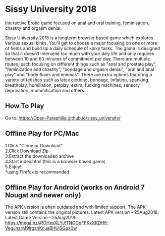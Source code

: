# Sissy University 2018
Interactive Erotic game focused on anal and oral training, feminisation, chastity and orgasm denial.

 Sissy University 2018 is a longterm browser based game which explores various sexual kinks. You’ll get to
choose a major focusing on one or more of fields and build up a daily schedule of kinky tasks. The game is
designed so that it doesn’t intervene too much with your daly life and only requires
between 10 and 60 minutes of commitment per day. There are multiple routes, each focusing on different
things
such as "anal and prostate play", "feminization and chastity", "bondage and orgasm denial", "oral and anal
play" and "body fluids and enemas".
There are extra options featuring a variety of fetishes such as latex clothing, bondage,
inflation, spanking, breathplay, humiliation, petplay, estim, fucking machines, sensory deprivation,
mummification and others.
  
## How To Play  
Go to: https://Open-Paraphilia.github.io/sissy_university/
  

## Offline Play for PC/Mac
1.Click "Clone or Download"  
2.Click Download Zip  
3.Extract the downloaded archive  
4.Start index.html (this is a browser based game)  
5.Enjoy!  
*using Firefox is recommended


## Offline Play for Android (works on Android 7 Nougat and newer only)
The APK version is often outdated and with limited support.
The APK version still contains the original pictures.
Latest APK version - 25Aug2018; Latest Game Version - 25Aug2018:
https://mega.nz/#!OHxxXLYJ!TNOGqFFKxXKDH6-VegJnzrM9lrgznKcuaBHUjSGux0w
